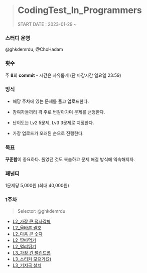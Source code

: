 ># CodingTest_In_Programmers
>START DATE : 2023-01-29 ~ 
>

### 스터디 운영
@ghkdemrdu, @ChoHadam


### 횟수
주 **8**회 **commit** - 시간은 자유롭게 (단 마감시간 일요일 23:59)

### 방식

- 해당 주차에 있는 문제를 풀고 업로드한다.

- 참여자들끼리 격 주로 번갈아가며 문제를 선정한다.

- 난이도는 Lv2 5문제, Lv3 3문제로 지정한다.

- 가장 업로드가 오래된 순으로 진행한다.

### 목표

**꾸준함**이 중요하다. 풀었던 것도 복습하고 문제 해결 방식에 익숙해지자.

### 패널티

1문제당 5,000원 (최대 40,000원)

### 1주차
>Selector: @ghkdemrdu

- [L2_가장 큰 정사각형](https://school.programmers.co.kr/learn/courses/30/lessons/12905)
- [L2_올바른 괄호](https://school.programmers.co.kr/learn/courses/30/lessons/12909)
- [L2_다음 큰 숫자](https://school.programmers.co.kr/learn/courses/30/lessons/12911)
- [L2_땅따먹기](https://school.programmers.co.kr/learn/courses/30/lessons/12913)
- [L2_멀리뛰기](https://school.programmers.co.kr/learn/courses/30/lessons/12914)
- [L3_가장 긴 팰린드롬](https://school.programmers.co.kr/learn/courses/30/lessons/12904)
- [L3_스티커 모으기(2)](https://school.programmers.co.kr/learn/courses/30/lessons/12971)
- [L3_기지국 설치](https://school.programmers.co.kr/learn/courses/30/lessons/12979)


